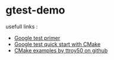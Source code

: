 # gtest-demo

usefull links :

* [Google test primer](http://google.github.io/googletest/primer.html)
* [Google test quick start with CMake](http://google.github.io/googletest/quickstart-cmake.html)
* [CMake examples by ttroy50 on github](https://github.com/ttroy50/cmake-examples/blob/master/05-unit-testing/google-test-download/unit_tests.cpp)